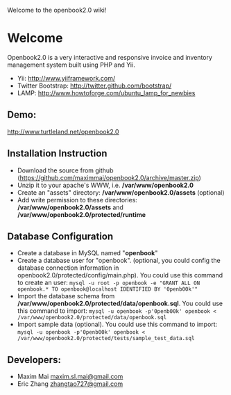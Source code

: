 Welcome to the openbook2.0 wiki!

# Welcome

Openbook2.0 is a very interactive and responsive invoice and inventory management system built using PHP and Yii. 
* Yii: http://www.yiiframework.com/
* Twitter Bootstrap: http://twitter.github.com/bootstrap/
* LAMP: http://www.howtoforge.com/ubuntu_lamp_for_newbies

## Demo: 
http://www.turtleland.net/openbook2.0

## Installation Instruction
* Download the source from github (https://github.com/maximmai/openbook2.0/archive/master.zip)
* Unzip it to your apache's WWW, i.e. **/var/www/openbook2.0**
* Create an "assets" directory: **/var/www/openbook2.0/assets** (optional)
* Add write permission to these directories: **/var/www/openbook2.0/assets** and **/var/www/openbook2.0/protected/runtime**

## Database Configuration
* Create a database in MySQL named "**openbook**"
* Create a database user for "openbook". (optional, you could config the database connection information in openbook2.0/protected/config/main.php). You could use this command to create an user:
`mysql -u root -p openbook -e "GRANT ALL ON openbook.* TO openbook@localhost IDENTIFIED BY '0penb00k'"`
* Import the database schema from **/var/www/openbook2.0/protected/data/openbook.sql**. You could use this command to import: 
`mysql -u openbook -p'0penb00k' openbook < /var/www/openbook2.0/protected/data/openbook.sql`
* Import sample data (optional). You could use this command to import: 
`mysql -u openbook -p'0penb00k' openbook < /var/www/openbook2.0/protected/tests/sample_test_data.sql`

## Developers:
* Maxim Mai <maxim.sl.mai@gmail.com>
* Eric Zhang <zhangtao727@gmail.com>